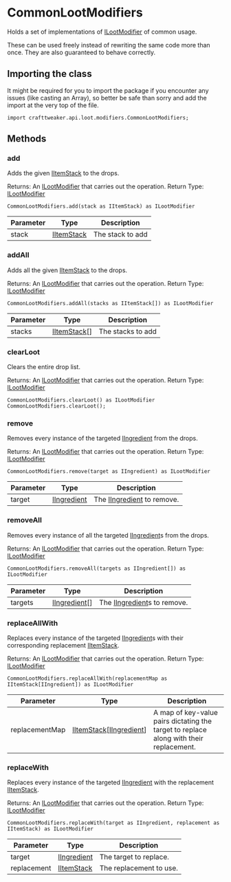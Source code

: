 # CommonLootModifiers

Holds a set of implementations of [ILootModifier](/vanilla/api/loot/modifiers/ILootModifier) of common usage.

 These can be used freely instead of rewriting the same code more than once. They are also guaranteed to behave
 correctly.

## Importing the class

It might be required for you to import the package if you encounter any issues (like casting an Array), so better be safe than sorry and add the import at the very top of the file.
```zenscript
import crafttweaker.api.loot.modifiers.CommonLootModifiers;
```


## Methods

### add

Adds the given [IItemStack](/vanilla/api/items/IItemStack) to the drops.

Returns: An [ILootModifier](/vanilla/api/loot/modifiers/ILootModifier) that carries out the operation.
Return Type: [ILootModifier](/vanilla/api/loot/modifiers/ILootModifier)

```zenscript
CommonLootModifiers.add(stack as IItemStack) as ILootModifier
```

| Parameter | Type | Description |
|-----------|------|-------------|
| stack | [IItemStack](/vanilla/api/items/IItemStack) | The stack to add |


### addAll

Adds all the given [IItemStack](/vanilla/api/items/IItemStack) to the drops.

Returns: An [ILootModifier](/vanilla/api/loot/modifiers/ILootModifier) that carries out the operation.
Return Type: [ILootModifier](/vanilla/api/loot/modifiers/ILootModifier)

```zenscript
CommonLootModifiers.addAll(stacks as IItemStack[]) as ILootModifier
```

| Parameter | Type | Description |
|-----------|------|-------------|
| stacks | [IItemStack](/vanilla/api/items/IItemStack)[] | The stacks to add |


### clearLoot

Clears the entire drop list.

Returns: An [ILootModifier](/vanilla/api/loot/modifiers/ILootModifier) that carries out the operation.
Return Type: [ILootModifier](/vanilla/api/loot/modifiers/ILootModifier)

```zenscript
CommonLootModifiers.clearLoot() as ILootModifier
CommonLootModifiers.clearLoot();
```

### remove

Removes every instance of the targeted [IIngredient](/vanilla/api/items/IIngredient) from the drops.

Returns: An [ILootModifier](/vanilla/api/loot/modifiers/ILootModifier) that carries out the operation.
Return Type: [ILootModifier](/vanilla/api/loot/modifiers/ILootModifier)

```zenscript
CommonLootModifiers.remove(target as IIngredient) as ILootModifier
```

| Parameter | Type | Description |
|-----------|------|-------------|
| target | [IIngredient](/vanilla/api/items/IIngredient) | The [IIngredient](/vanilla/api/items/IIngredient) to remove. |


### removeAll

Removes every instance of all the targeted [IIngredient](/vanilla/api/items/IIngredient)s from the drops.

Returns: An [ILootModifier](/vanilla/api/loot/modifiers/ILootModifier) that carries out the operation.
Return Type: [ILootModifier](/vanilla/api/loot/modifiers/ILootModifier)

```zenscript
CommonLootModifiers.removeAll(targets as IIngredient[]) as ILootModifier
```

| Parameter | Type | Description |
|-----------|------|-------------|
| targets | [IIngredient](/vanilla/api/items/IIngredient)[] | The [IIngredient](/vanilla/api/items/IIngredient)s to remove. |


### replaceAllWith

Replaces every instance of the targeted [IIngredient](/vanilla/api/items/IIngredient)s with their corresponding replacement
 [IItemStack](/vanilla/api/items/IItemStack).

Returns: An [ILootModifier](/vanilla/api/loot/modifiers/ILootModifier) that carries out the operation.
Return Type: [ILootModifier](/vanilla/api/loot/modifiers/ILootModifier)

```zenscript
CommonLootModifiers.replaceAllWith(replacementMap as IItemStack[IIngredient]) as ILootModifier
```

| Parameter | Type | Description |
|-----------|------|-------------|
| replacementMap | [IItemStack](/vanilla/api/items/IItemStack)[[IIngredient](/vanilla/api/items/IIngredient)] | A map of key-value pairs dictating the target to replace along with their replacement. |


### replaceWith

Replaces every instance of the targeted [IIngredient](/vanilla/api/items/IIngredient) with the replacement [IItemStack](/vanilla/api/items/IItemStack).

Returns: An [ILootModifier](/vanilla/api/loot/modifiers/ILootModifier) that carries out the operation.
Return Type: [ILootModifier](/vanilla/api/loot/modifiers/ILootModifier)

```zenscript
CommonLootModifiers.replaceWith(target as IIngredient, replacement as IItemStack) as ILootModifier
```

| Parameter | Type | Description |
|-----------|------|-------------|
| target | [IIngredient](/vanilla/api/items/IIngredient) | The target to replace. |
| replacement | [IItemStack](/vanilla/api/items/IItemStack) | The replacement to use. |


